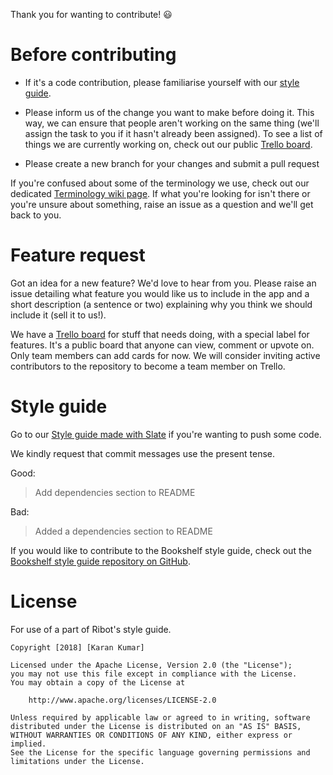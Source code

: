 Thank you for wanting to contribute! :smiley:

# Before contributing
- If it's a code contribution, please familiarise yourself with our 
  [style guide](https://presentedbykaran.com/bookshelf-styleguide).
  
- Please inform us of the change you want to make before doing it. This way, we can ensure that people aren't working 
  on the same thing (we'll assign the task to you if it hasn't already been assigned). To see a list of things we are 
  currently working on, check out our public [Trello board](https://trello.com/b/mrCyzYwZ).
  
- Please create a new branch for your changes and submit a pull request

If you're confused about some of the terminology we use, check out our dedicated [Terminology wiki page](https://github.com/knjk04/Bookshelf/wiki/Terminology). 
If what you're looking for isn't there or you're unsure about something, raise an issue as a question and 
we'll get back to you.

# Feature request

Got an idea for a new feature? We'd love to hear from you. Please raise an issue detailing what feature you would like us to include in the app and a short description (a sentence or two) explaining why you think we should include it (sell it  to us!).

We have a [Trello board](https://trello.com/b/mrCyzYwZ) for stuff that needs doing, with a special label 
for features. It's a public board that anyone can view, comment or upvote on. Only team members can add cards for now. We will consider inviting active contributors to the repository to become a team member on Trello.

# Style guide
Go to our [Style guide made with Slate](https://presentedbykaran.com/bookshelf-styleguide) if you're wanting to push some code.

We kindly request that commit messages use the present tense.

Good:
> Add dependencies section to README

Bad: 
> Added a dependencies section to README

If you would like to contribute to the Bookshelf style guide, check out the 
[Bookshelf style guide repository on GitHub](https://github.com/knjk04/bookshelf-styleguide).
# License

For use of a part of Ribot's style guide.

```
Copyright [2018] [Karan Kumar]

Licensed under the Apache License, Version 2.0 (the "License");
you may not use this file except in compliance with the License.
You may obtain a copy of the License at

    http://www.apache.org/licenses/LICENSE-2.0

Unless required by applicable law or agreed to in writing, software
distributed under the License is distributed on an "AS IS" BASIS,
WITHOUT WARRANTIES OR CONDITIONS OF ANY KIND, either express or implied.
See the License for the specific language governing permissions and
limitations under the License.
```
